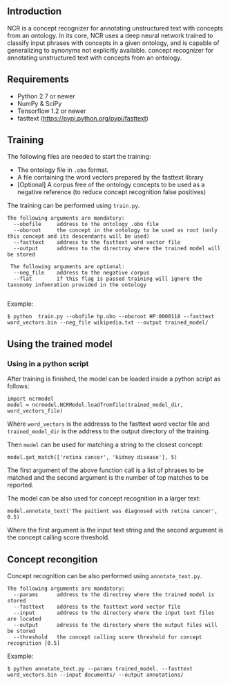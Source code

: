 ## Introduction
NCR is a concept recognizer for annotating unstructured text with concepts from an ontology. In its core, NCR uses a deep neural network trained to classify input phrases with concepts in a given ontology, and is capable of generalizing to synonyms not explicitly available. concept recognizer for annotating unstructured text with concepts from an ontology.

## Requirements
* Python 2.7 or newer
* NumPy & SciPy
* Tensorflow 1.2 or newer
* fasttext (https://pypi.python.org/pypi/fasttext)

## Training
The following files are needed to start the training:
* The ontology file in `.obo` format.
* A file containing the word vectors prepared by the fasttext library
* [Optional] A corpus free of the ontology concepts to be used as a negative reference (to reduce concept recognition false positives)

The training can be performed using `train.py`.
```
The following arguments are mandatory:
  --obofile     address to the ontology .obo file
  --oboroot     the concept in the ontology to be used as root (only this concept and its descendants will be used)
  --fasttext    address to the fasttext word vector file
  --output      address to the directroy where the trained model will be stored
  
 The following arguments are optional:
  --neg_file    address to the negative corpus
  --flat        if this flag is passed training will ignore the taxonomy infomration provided in the ontology
  
```

Example:
```
$ python  train.py --obofile hp.obo --oboroot HP:0000118 --fasttext word_vectors.bin --neg_file wikipedia.txt --output trained_model/
```
## Using the trained model

### Using in a python script
After training is finished, the model can be loaded inside a python script as follows:
```
import ncrmodel 
model = ncrmodel.NCRModel.loadfromfile(trained_model_dir, word_vectors_file)
```

Where `word_vectors` is the addresss to the fasttext word vector file and `trained_model_dir` is the address to the output directory of the training.

Then `model` can be used for matching a string to the closest concept:
```
model.get_match(['retina cancer', 'kidney disease'], 5)
```
The first argument of the above function call is a list of phrases to be matched and the second argument is the number of top matches to be reported.

The model can be also used for concept recognition in a larger text:
```
model.annotate_text('The paitient was diagnosed with retina cancer', 0.5)
```
Where the first argument is the input text string and the second argument is the concept calling score threshold.

## Concept recongition
Concept recognition can be also performed using `annotate_text.py`. 
```
The following arguments are mandatory:
  --params      address to the directroy where the trained model is stored
  --fasttext    address to the fasttext word vector file
  --input       address to the directory where the input text files are located
  --output      adresss to the directory where the output files will be stored
  --threshold   the concept calling score threshold for concept recognition [0.5]
```

Example:
```
$ python annotate_text.py --params trained_model. --fasttext word_vectors.bin --input documents/ --output annotations/
```


